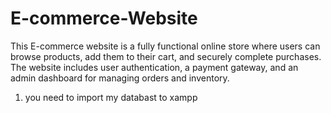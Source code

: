 # E-commerce-Website
This E-commerce website is a fully functional online store where users can browse products, add them to their cart, and securely complete purchases.              The website includes user authentication, a payment gateway, and an admin dashboard for managing orders and inventory.
1. you need to import my databast to xampp
